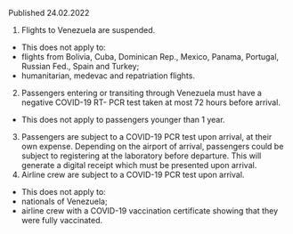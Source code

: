 Published 24.02.2022
1. Flights to Venezuela are suspended.
- This does not apply to:
- flights from Bolivia, Cuba, Dominican Rep., Mexico, Panama, Portugal, Russian Fed., Spain and Turkey;
- humanitarian, medevac and repatriation flights.
2. Passengers entering or transiting through Venezuela must have a negative COVID-19 RT- PCR test taken at most 72 hours before arrival.
- This does not apply to passengers younger than 1 year.
3. Passengers are subject to a COVID-19 PCR test upon arrival, at their own expense. Depending on the airport of arrival, passengers could be subject to registering at the laboratory before departure. This will generate a digital receipt which must be presented upon arrival.
4. Airline crew are subject to a COVID-19 PCR test upon arrival.
- This does not apply to:
- nationals of Venezuela;
- airline crew with a COVID-19 vaccination certificate showing that they were fully vaccinated.